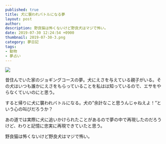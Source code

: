 ```yaml
---
published: true
title: 犬に襲われバトルになる夢
layout: post
author: 
description: 野良猫は怖くないけど野良犬はマジで怖い。
date: 2019-07-30 12:24:54 +0900
thumbnail: 2019-07-30-3.png
category: 夢日記
tags:
- 動物
- 夢占い
---
```


![]({{site.baseurl}}/assets/img/2019-07-30-3.png)

昔住んでいた家のジョギングコースの夢。犬にえさを与えている親子がいる。その犬はいつも誰かにえさをもらっていることを私はは知っているので、エサをやらなくていいのにと思う。

すると帰りに犬に襲われバトルになる。犬の”余計なこと思うんじゃねえよ！”という心の叫びだろうか？

あの道では実際に犬に追いかけられたことがあるので夢の中で再現したのだろうけど、わりと記憶に忠実に再現できていたと思う。

野良猫は怖くないけど野良犬はマジで怖い。
